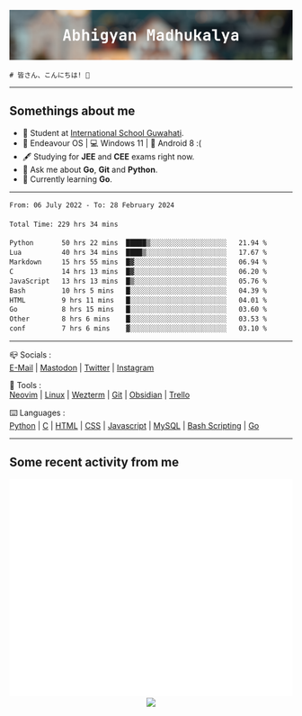 ![header](./header.png)
```
# 皆さん、こんにちは! 👋
```
---

## Somethings about me
- 📕 Student at [International School Guwahati](https://internationalschoolguwahati.com/).
- 🐧 Endeavour OS | 💻 Windows 11 | 🤖 Android 8 :(
- 🖋️ Studying for **JEE** and **CEE** exams right now.
- 💬 Ask me about **Go**, **Git** and **Python**.
- 🔭 Currently learning **Go**.

---

<!--START_SECTION:waka-->

```txt
From: 06 July 2022 - To: 28 February 2024

Total Time: 229 hrs 34 mins

Python       50 hrs 22 mins  █████▒░░░░░░░░░░░░░░░░░░░   21.94 %
Lua          40 hrs 34 mins  ████▒░░░░░░░░░░░░░░░░░░░░   17.67 %
Markdown     15 hrs 55 mins  █▓░░░░░░░░░░░░░░░░░░░░░░░   06.94 %
C            14 hrs 13 mins  █▓░░░░░░░░░░░░░░░░░░░░░░░   06.20 %
JavaScript   13 hrs 13 mins  █▒░░░░░░░░░░░░░░░░░░░░░░░   05.76 %
Bash         10 hrs 5 mins   █░░░░░░░░░░░░░░░░░░░░░░░░   04.39 %
HTML         9 hrs 11 mins   █░░░░░░░░░░░░░░░░░░░░░░░░   04.01 %
Go           8 hrs 15 mins   █░░░░░░░░░░░░░░░░░░░░░░░░   03.60 %
Other        8 hrs 6 mins    █░░░░░░░░░░░░░░░░░░░░░░░░   03.53 %
conf         7 hrs 6 mins    ▓░░░░░░░░░░░░░░░░░░░░░░░░   03.10 %
```

<!--END_SECTION:waka-->

---

📪 Socials :<br>
[E-Mail](mailto:abhigyanmadhukalya@skiff.com) | [Mastodon](https://mstdn.social/@abhigyanmadhukalya) | [Twitter](https://twitter.com/abhimadhukalya) | [Instagram](https://www.instagram.com/abhigyan.madhukalya/)

🧰 Tools :<br>
[Neovim](https://neovim.oi) | [Linux](https://endeavouros.com/) | [Wezterm](https://wezfurlong.org/wezterm/index.html) | [Git](https://git-scm.com/) | [Obsidian](https://obsidian.md) | [Trello](https://trello.com)

⌨️ Languages :<br>
[Python](https://python.org) | [C](https://www.iso.org/standard/74528.html) | [HTML](https://html.spec.whatwg.org/) | [CSS](https://www.w3.org/Style/CSS/Overview.en.html) | [Javascript](https://developer.mozilla.org/en-US/docs/Web/javascript) | [MySQL](https://www.mysql.com/) | [Bash Scripting](https://www.gnu.org/software/bash/) | [Go](https://go.dev)

---

## Some recent activity from me
<p align="center">
  <img src="./github-metrics.svg" />
  <img src="https://github-profile-summary-cards.vercel.app/api/cards/profile-details?username=abhigyanmadhukalya&theme=github_dark" />
</p>

